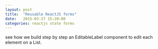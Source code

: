 ```yaml
---
layout: post
title:  "Reusable ReactJS forms"
date:   2015-03-27 15:20:00
categories: reactjs state forms
---
```

see how we build step by step an EditableLabel component to edit each element on a List.